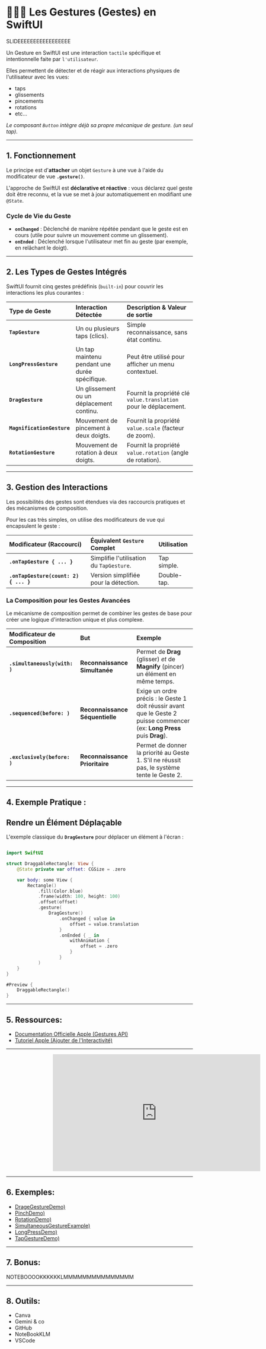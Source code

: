 # 📱👈🏻  Les Gestures (Gestes) en SwiftUI
SLIDEEEEEEEEEEEEEEEEE

Un Gesture en SwiftUI est une interaction `tactile` spécifique et intentionnelle faite par `l'utilisateur`.  

Elles permettent de détecter et de réagir aux interactions physiques de l'utilisateur avec les vues:  
- taps
- glissements
- pincements
- rotations
- etc...

*Le composant `Button` intègre déjà sa propre mécanique de gesture. (un seul tap)*.  

---

## 1. Fonctionnement
Le principe est d'**attacher** un objet `Gesture` à une vue à l'aide du modificateur de vue **`.gesture()`**.

L'approche de SwiftUI est **déclarative et réactive** : vous déclarez quel geste doit être reconnu, et la vue se met à jour automatiquement en modifiant une `@State`.

### Cycle de Vie du Geste
* **`onChanged`** : Déclenché de manière répétée pendant que le geste est en cours (utile pour suivre un mouvement comme un glissement).
* **`onEnded`** : Déclenché lorsque l'utilisateur met fin au geste (par exemple, en relâchant le doigt).

---
## 2. Les Types de Gestes Intégrés

SwiftUI fournit cinq gestes prédéfinis (`built-in`) pour couvrir les interactions les plus courantes :

| Type de Geste | Interaction Détectée | Description & Valeur de sortie |
| :--- | :--- | :--- |
| **`TapGesture`** | Un ou plusieurs taps (clics). | Simple reconnaissance, sans état continu. |
| **`LongPressGesture`** | Un tap maintenu pendant une durée spécifique. | Peut être utilisé pour afficher un menu contextuel. |
| **`DragGesture`** | Un glissement ou un déplacement continu. | Fournit la propriété clé `value.translation` pour le déplacement. |
| **`MagnificationGesture`** | Mouvement de pincement à deux doigts. | Fournit la propriété `value.scale` (facteur de zoom). |
| **`RotationGesture`** | Mouvement de rotation à deux doigts. | Fournit la propriété `value.rotation` (angle de rotation). |

---

## 3. Gestion des Interactions
Les possibilités des gestes sont étendues via des raccourcis pratiques et des mécanismes de composition.  

Pour les cas très simples, on utilise des modificateurs de vue qui encapsulent le geste :  

| Modificateur (Raccourci) | Équivalent `Gesture` Complet | Utilisation |
| :--- | :--- | :--- |
| **`.onTapGesture { ... }`** | Simplifie l'utilisation du `TapGesture`. | Tap simple. |
| **`.onTapGesture(count: 2) { ... }`** | Version simplifiée pour la détection. | Double-tap. |

### La Composition pour les Gestes Avancées
Le mécanisme de composition permet de combiner les gestes de base pour créer une logique d'interaction unique et plus complexe.

| Modificateur de Composition | But | Exemple |
| :--- | :--- | :--- |
| **`.simultaneously(with: )`** | **Reconnaissance Simultanée** | Permet de **Drag** (glisser) *et* de **Magnify** (pincer) un élément en même temps. |
| **`.sequenced(before: )`** | **Reconnaissance Séquentielle** | Exige un ordre précis : le Geste 1 doit réussir avant que le Geste 2 puisse commencer (ex: **Long Press** puis **Drag**). |
| **`.exclusively(before: )`** | **Reconnaissance Prioritaire** | Permet de donner la priorité au Geste 1. S'il ne réussit pas, le système tente le Geste 2. |

---

## 4. Exemple Pratique : 
## Rendre un Élément Déplaçable
L'exemple classique du **`DragGesture`** pour déplacer un élément à l'écran :

```swift

import SwiftUI

struct DraggableRectangle: View {
    @State private var offset: CGSize = .zero

    var body: some View {
        Rectangle()
            .fill(Color.blue)
            .frame(width: 100, height: 100)
            .offset(offset)
            .gesture(
                DragGesture()
                    .onChanged { value in
                        offset = value.translation
                    }
                    .onEnded { _ in
                        withAnimation {
                            offset = .zero 
                        }
                    }
            )
    }
}

#Preview {
    DraggableRectangle()
}

```

---

## 5. Ressources: 
- [Documentation Officielle Apple (Gestures API)](https://developer.apple.com/documentation/swiftui/gestures)  
- [Tutoriel Apple (Ajouter de l'Interactivité)](https://developer.apple.com/documentation/swiftui/adding-interactivity-with-gestures)  

---

<iframe style="margin:0 25% 0 25%" width="560" height="315" src="https://www.youtube.com/embed/Kl_3xrZBEFY?si=672qP1lRQ8g4FysF&t=42" title="YouTube video player" frameborder="0" allow="accelerometer; autoplay; clipboard-write; encrypted-media; gyroscope; picture-in-picture; web-share" referrerpolicy="strict-origin-when-cross-origin" allowfullscreen></iframe>

---

## 6. Exemples:
- [DrageGestureDemo)](https://flourdau.github.io/GestureSwiftUI/pages/DrageGestureDemo)  
- [PinchDemo)](https://flourdau.github.io/GestureSwiftUI/pages/PinchDemo)  
- [RotationDemo)](https://flourdau.github.io/GestureSwiftUI/pages/RotationDemo)  
- [SimultaneousGestureExample)](https://flourdau.github.io/GestureSwiftUI/pages/SimultaneousGestureExample)  
- [LongPressDemo)](https://flourdau.github.io/GestureSwiftUI/pages/LongPressDemo)  
- [TapGestureDemo)](https://flourdau.github.io/GestureSwiftUI/pages/TapGestureDemo)  

---

## 7. Bonus:
NOTEBOOOOKKKKKKLMMMMMMMMMMMMMMM

---

## 8. Outils:
- Canva
- Gemini & co
- GitHub 
- NoteBookKLM
- VSCode 

